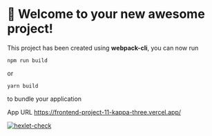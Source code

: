 # 🚀 Welcome to your new awesome project!

This project has been created using **webpack-cli**, you can now run

```
npm run build
```

or

```
yarn build
```

to bundle your application

App URL
https://frontend-project-11-kappa-three.vercel.app/

[![hexlet-check](https://github.com/VictoriaBoyarkina/frontend-project-11/actions/workflows/hexlet-check.yml/badge.svg)](https://github.com/VictoriaBoyarkina/frontend-project-11/actions/workflows/hexlet-check.yml)
